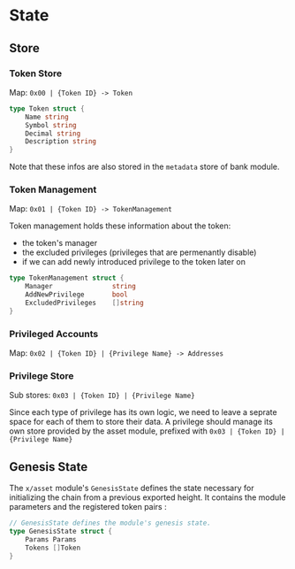 <!--
order: 2
-->

# State

## Store

### Token Store

Map: `0x00 | {Token ID} -> Token`

```go
type Token struct {
    Name string
    Symbol string
    Decimal string
    Description string
}
```

Note that these infos are also stored in the `metadata` store of bank module.

### Token Management

Map: `0x01 | {Token ID} -> TokenManagement`

Token management holds these information about the token:

* the token's manager
* the excluded privileges (privileges that are permenantly disable)
* if we can add newly introduced privilege to the token later on

```go
type TokenManagement struct {
    Manager               string                         
    AddNewPrivilege       bool
    ExcludedPrivileges    []string
}
```

### Privileged Accounts

Map: `0x02 | {Token ID} | {Privilege Name} -> Addresses`

### Privilege Store

Sub stores: `0x03 | {Token ID} | {Privilege Name}`

Since each type of privilege has its own logic, we need to leave a seprate space for each of them to store their data. A privilege should manage its own store provided by the asset module, prefixed with `0x03 | {Token ID} | {Privilege Name}`

## Genesis State

The `x/asset` module's `GenesisState` defines the state necessary for initializing the chain from a previous exported height. It contains the module parameters and the registered token pairs :

```go
// GenesisState defines the module's genesis state.
type GenesisState struct {
    Params Params
    Tokens []Token
}
```
